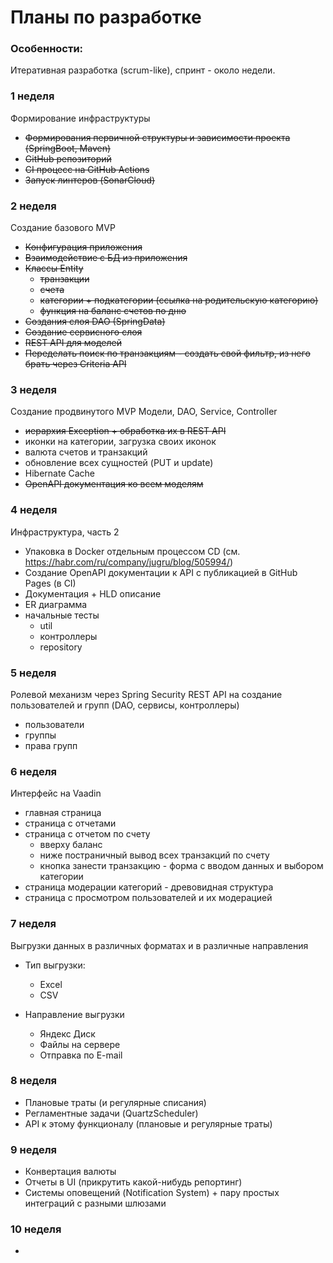 # Планы по разработке


### Особенности:

Итеративная разработка (scrum-like), спринт - около недели.


### 1 неделя

Формирование инфраструктуры
- ~~Формирования первичной структуры и зависимости проекта (SpringBoot, Maven)~~
- ~~GitHub репозиторий~~
- ~~CI процесс на GitHub Actions~~
- ~~Запуск линтеров (SonarCloud)~~


### 2 неделя 

Создание базового MVP

- ~~Конфигурация приложения~~
- ~~Взаимодействие с БД из приложения~~
- ~~Классы Entity~~
    * ~~транзакции~~
    * ~~счета~~
    * ~~категории + подкатегории (ссылка на родительскую категорию)~~
    * ~~функция на баланс счетов по дню~~
- ~~Создания слоя DAO (SpringData)~~
- ~~Создание сервисного слоя~~
- ~~REST API для моделей~~
- ~~Переделать поиск по транзакциям - создать свой фильтр, из него брать через Criteria API~~


### 3 неделя

Создание продвинутого MVP
Модели, DAO, Service, Controller

- ~~иерархия Exception + обработка их в REST API~~
- иконки на категории, загрузка своих иконок
- валюта счетов и транзакций
- обновление всех сущностей (PUT и update)
- Hibernate Cache
- ~~OpenAPI документация ко всем моделям~~


### 4 неделя

Инфраструктура, часть 2

- Упаковка в Docker отдельным процессом CD (см. https://habr.com/ru/company/jugru/blog/505994/)
- Создание OpenAPI документации к API с публикацией в GitHub Pages (в CI)
- Документация + HLD описание
- ER диаграмма
- начальные тесты
    * util
    * контроллеры
    * repository


### 5 неделя

Ролевой механизм через Spring Security
REST API на создание пользователей и групп (DAO, сервисы, контроллеры)
 
- пользователи
- группы
- права групп


### 6 неделя

Интерфейс на Vaadin

- главная страница
- страница с отчетами
- страница с отчетом по счету 
    * вверху баланс
    * ниже постраничный вывод всех транзакций по счету
    * кнопка занести транзакцию - форма с вводом данных и выбором категории
- страница модерации категорий - древовидная структура
- страница с просмотром пользователей и их модерацией


### 7 неделя

Выгрузки данных в различных форматах и в различные направления

* Тип выгрузки:
    - Excel
    - CSV
    
* Направление выгрузки
    - Яндекс Диск
    - Файлы на сервере
    - Отправка по E-mail


### 8 неделя

- Плановые траты (и регулярные списания)
- Регламентные задачи (QuartzScheduler) 
- API к этому функционалу (плановые и регулярные траты)


### 9 неделя

- Конвертация валюты
- Отчеты в UI (прикрутить какой-нибудь репортинг)
- Системы оповещений (Notification System) + пару простых интеграций с разными шлюзами


### 10 неделя

- 
